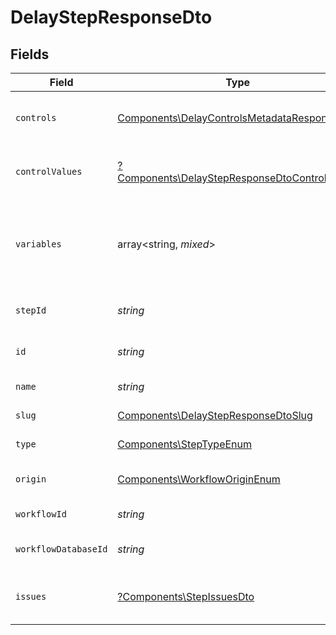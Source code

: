 # DelayStepResponseDto


## Fields

| Field                                                                                                         | Type                                                                                                          | Required                                                                                                      | Description                                                                                                   |
| ------------------------------------------------------------------------------------------------------------- | ------------------------------------------------------------------------------------------------------------- | ------------------------------------------------------------------------------------------------------------- | ------------------------------------------------------------------------------------------------------------- |
| `controls`                                                                                                    | [Components\DelayControlsMetadataResponseDto](../../Models/Components/DelayControlsMetadataResponseDto.md)    | :heavy_check_mark:                                                                                            | Controls metadata for the delay step                                                                          |
| `controlValues`                                                                                               | [?Components\DelayStepResponseDtoControlValues](../../Models/Components/DelayStepResponseDtoControlValues.md) | :heavy_minus_sign:                                                                                            | Control values for the delay step                                                                             |
| `variables`                                                                                                   | array<string, *mixed*>                                                                                        | :heavy_check_mark:                                                                                            | JSON Schema for variables, follows the JSON Schema standard                                                   |
| `stepId`                                                                                                      | *string*                                                                                                      | :heavy_check_mark:                                                                                            | Unique identifier of the step                                                                                 |
| `id`                                                                                                          | *string*                                                                                                      | :heavy_check_mark:                                                                                            | Database identifier of the step                                                                               |
| `name`                                                                                                        | *string*                                                                                                      | :heavy_check_mark:                                                                                            | Name of the step                                                                                              |
| `slug`                                                                                                        | [Components\DelayStepResponseDtoSlug](../../Models/Components/DelayStepResponseDtoSlug.md)                    | :heavy_check_mark:                                                                                            | Slug of the step                                                                                              |
| `type`                                                                                                        | [Components\StepTypeEnum](../../Models/Components/StepTypeEnum.md)                                            | :heavy_check_mark:                                                                                            | Type of the step                                                                                              |
| `origin`                                                                                                      | [Components\WorkflowOriginEnum](../../Models/Components/WorkflowOriginEnum.md)                                | :heavy_check_mark:                                                                                            | Origin of the workflow                                                                                        |
| `workflowId`                                                                                                  | *string*                                                                                                      | :heavy_check_mark:                                                                                            | Workflow identifier                                                                                           |
| `workflowDatabaseId`                                                                                          | *string*                                                                                                      | :heavy_check_mark:                                                                                            | Workflow database identifier                                                                                  |
| `issues`                                                                                                      | [?Components\StepIssuesDto](../../Models/Components/StepIssuesDto.md)                                         | :heavy_minus_sign:                                                                                            | Issues associated with the step                                                                               |